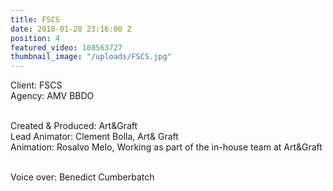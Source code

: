 ```yaml
---
title: FSCS
date: 2018-01-20 23:16:00 Z
position: 4
featured_video: 108563727
thumbnail_image: "/uploads/FSCS.jpg"
---
```


Client: FSCS<br>
Agency: AMV BBDO<br>

<br>Created & Produced: Art&Graft<br>
Lead Animator: Clement Bolla, Art& Graft<br>
Animation: Rosalvo Melo, Working as part of the in-house team at Art&Graft<br>

<br>Voice over: Benedict Cumberbatch<br>